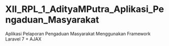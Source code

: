 # XII_RPL_1_AdityaMPutra_Aplikasi_Pengaduan_Masyarakat
Aplikasi Pelaporan Pengaduan Masyarakat Menggunakan Framework Laravel 7 + AJAX

